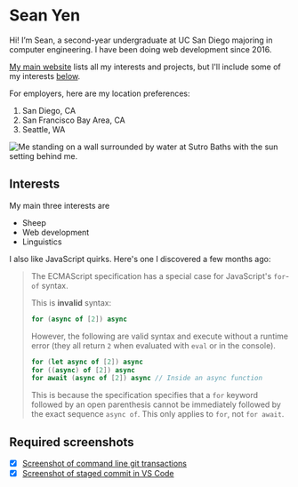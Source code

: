 # Sean Yen

Hi! I’m Sean, a second-year undergraduate at UC San Diego majoring in computer engineering. I have been doing web development since 2016.

[My main website](https://sheeptester.github.io/) lists all my interests and projects, but I'll include some of my interests [below](#interests).

For employers, here are my location preferences:

1. San Diego, CA
2. San Francisco Bay Area, CA
3. Seattle, WA

![Me standing on a wall surrounded by water at Sutro Baths with the sun setting behind me.](https://sheeptester.github.io/img/sean-at-sutro-baths-by-cat.jpg)

## Interests

My main three interests are

- Sheep
- Web development
- Linguistics

I also like JavaScript quirks. Here's one I discovered a few months ago:

> The ECMAScript specification has a special case for JavaScript's `for`-`of` syntax.
>
> This is **invalid** syntax:
>
> ```js
> for (async of [2]) async
> ```
>
> However, the following are valid syntax and execute without a runtime error (they all return `2` when evaluated with `eval` or in the console).
>
> ```js
> for (let async of [2]) async
> for ((async) of [2]) async
> for await (async of [2]) async // Inside an async function
> ```
>
> This is because the specification specifies that a `for` keyword followed by an open parenthesis cannot be immediately followed by the exact sequence `async of`. This only applies to `for`, not `for await`.

## Required screenshots

- [x] [Screenshot of command line git transactions](./screenshots/Screenshot%20of%20command%20line%20git%20transactions.png)
- [x] [Screenshot of staged commit in VS Code](./screenshots/Screenshot%20of%20staged%20commit%20in%20VS%20Code.png)
